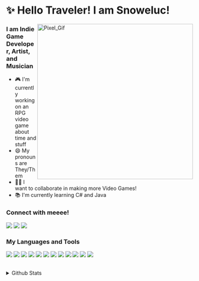 # ✨ Hello Traveler! I am Snoweluc!

<img align="right" alt="Pixel_Gif" src="https://github.com/snoweluc/snoweluc_pv/blob/main/pixel.gif?raw=true" height="420">
  
### I am Indie Game Developer, Artist, and Musician
- 🎮 I'm currently working on an RPG video game about time and stuff
- 😄 My pronouns are They/Them
- 👨‍💻 I want to collaborate in making more Video Games!
- 📚 I'm currently learning C# and Java

### Connect with meeee!
<a href="https://twitter.com/snoweluc"><img src="https://img.shields.io/badge/Twitter-1DA1F2?style=for-the-badge&logo=twitter&logoColor=white"/></a>
<a href="https://www.youtube.com/channel/UCUWx3lRfMW8WvNSXx7enc2g"><img src="https://img.shields.io/badge/Youtube-FF0000?style=for-the-badge&logo=youtube&logoColor=white" /></a>
<a href="https://discord.gg/NgAfANyzjU"><img src="https://img.shields.io/badge/Discord-7289DA?style=for-the-badge&logo=discord&logoColor=white" /></a>

### My Languages and Tools
<img src="https://img.shields.io/badge/HTML5-E34F26?style=for-the-badge&logo=html5&logoColor=white" /> <img src="https://img.shields.io/badge/CSS3-1572B6?style=for-the-badge&logo=css3&logoColor=white" /> <img src="https://img.shields.io/badge/JavaScript-323330?style=for-the-badge&logo=javascript&logoColor=F7DF1E" /> <img src="https://img.shields.io/badge/TypeScript-007ACC?style=for-the-badge&logo=typescript&logoColor=white" /> <img src="https://img.shields.io/badge/C-00599C?style=for-the-badge&logo=c&logoColor=white" /> <img src="https://img.shields.io/badge/C%2B%2B-00599C?style=for-the-badge&logo=c%2B%2B&logoColor=white" /> <img src="https://img.shields.io/badge/Python-3776AB?style=for-the-badge&logo=python&logoColor=white" /> <img src="https://img.shields.io/badge/Node.js-339933?style=for-the-badge&logo=nodedotjs&logoColor=white" /> <img src="https://img.shields.io/badge/React-20232A?style=for-the-badge&logo=react&logoColor=61DAFB" /> <img src="https://img.shields.io/badge/AngularJS-E23237?style=for-the-badge&logo=angularjs&logoColor=white" /> <img src="https://img.shields.io/badge/Visual_Studio_Code-0078D4?style=for-the-badge&logo=visual%20studio%20code&logoColor=white" /> <img src="https://img.shields.io/badge/Unity-100000?style=for-the-badge&logo=unity&logoColor=white" />

<br />

<details>
  <summary>Github Stats</summary>
  <img src="https://github-readme-stats.vercel.app/api?username=snoweluc&show_icons=true"
</details>
